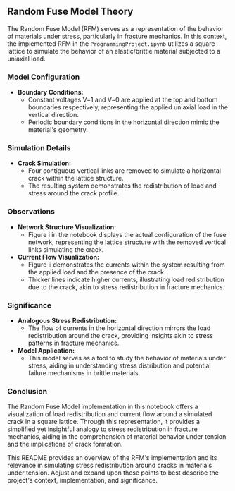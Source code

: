 ## Random Fuse Model Theory

The Random Fuse Model (RFM) serves as a representation of the behavior of materials under stress, particularly in fracture mechanics. In this context, the implemented RFM in the `ProgrammingProject.ipynb` utilizes a square lattice to simulate the behavior of an elastic/brittle material subjected to a uniaxial load.

### Model Configuration
- **Boundary Conditions:** 
  - Constant voltages V=1 and V=0 are applied at the top and bottom boundaries respectively, representing the applied uniaxial load in the vertical direction.
  - Periodic boundary conditions in the horizontal direction mimic the material's geometry.

### Simulation Details
- **Crack Simulation:**
  - Four contiguous vertical links are removed to simulate a horizontal crack within the lattice structure.
  - The resulting system demonstrates the redistribution of load and stress around the crack profile.

### Observations
- **Network Structure Visualization:** 
  - Figure i in the notebook displays the actual configuration of the fuse network, representing the lattice structure with the removed vertical links simulating the crack.
- **Current Flow Visualization:** 
  - Figure ii demonstrates the currents within the system resulting from the applied load and the presence of the crack.
  - Thicker lines indicate higher currents, illustrating load redistribution due to the crack, akin to stress redistribution in fracture mechanics.

### Significance
- **Analogous Stress Redistribution:** 
  - The flow of currents in the horizontal direction mirrors the load redistribution around the crack, providing insights akin to stress patterns in fracture mechanics.
- **Model Application:** 
  - This model serves as a tool to study the behavior of materials under stress, aiding in understanding stress distribution and potential failure mechanisms in brittle materials.

### Conclusion
The Random Fuse Model implementation in this notebook offers a visualization of load redistribution and current flow around a simulated crack in a square lattice. Through this representation, it provides a simplified yet insightful analogy to stress redistribution in fracture mechanics, aiding in the comprehension of material behavior under tension and the implications of crack formation.

This README provides an overview of the RFM's implementation and its relevance in simulating stress redistribution around cracks in materials under tension. Adjust and expand upon these points to best describe the project's context, implementation, and significance.
